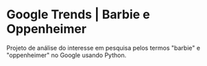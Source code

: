 # Google Trends | Barbie e Oppenheimer
Projeto de análise do interesse em pesquisa pelos termos "barbie" e "oppenheimer" no Google usando Python.
